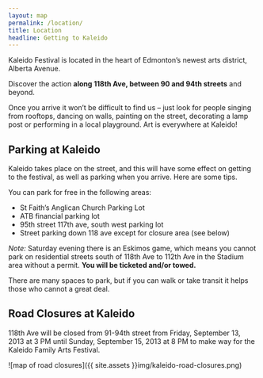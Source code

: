 ```yaml
---
layout: map
permalink: /location/
title: Location
headline: Getting to Kaleido
---
```


Kaleido Festival is located in the heart of Edmonton’s newest arts district, Alberta Avenue.

Discover the action **along 118th Ave, between 90 and 94th streets** and beyond. <!-- You can view our full venue list and map here. -->

Once you arrive it won’t be difficult to find us – just look for people singing from rooftops, dancing on walls, painting on the street, decorating a lamp post or performing in a local playground. Art is everywhere at Kaleido!

<!-- ## Where to Park?
As roads are closed, you’ll need to give some thought to available parking. You can find out about all of that on our road closure and parking page here. -->

## Parking at Kaleido

Kaleido takes place on the street, and this will have some effect on getting to the festival, as well as parking when you arrive. Here are some tips.

You can park for free in the following areas:

- St Faith’s Anglican Church Parking Lot
- ATB financial parking lot
- 95th street 117th ave, south west parking lot
- Street parking down 118 ave except for closure area (see below)

*Note:* Saturday evening there is an Eskimos game, which means you cannot park on residential streets south of 118th Ave to 112th Ave in the Stadium area without a permit. **You will be ticketed and/or towed.**

There are many spaces to park, but if you can walk or take transit it helps those who cannot a great deal.


## Road Closures at Kaleido

118th Ave will be closed from 91-94th street from Friday, September 13, 2013 at 3 PM until Sunday, September 15, 2013 at 8 PM to make way for the Kaleido Family Arts Festival.

![map of road closures]({{ site.assets }}img/kaleido-road-closures.png)
